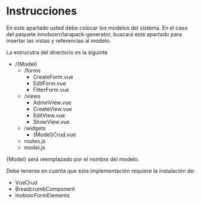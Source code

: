 # Instrucciones

En este apartado usted debe colocar los modelos del sistema.
En el caso del paquete innoboxrr/larapack-generator, buscará este apartado para insertar  las vistas y referencias al modelo.

La estrucutra del directorio es la siguinte 

 - /{Model}
 	- /forms
 		- CreateForm.vue
 		- EditForm.vue
 		- FilterForm.vue
 	- /views 
 		- AdminView.vue
 		- CreateView.vue
 		- EditView.vue
 		- ShowView.vue
 	- /widgets
 		- {Model}Crud.vue
 	- routes.js
 	- model.js

{Model} será reemplazado por el nombre del modelo.

Debe tenerse en cuenta que esta implementación requiere la instalación de:
 - VueCrud
 - BreadcrumbComponent
 - InoboxrFormElements